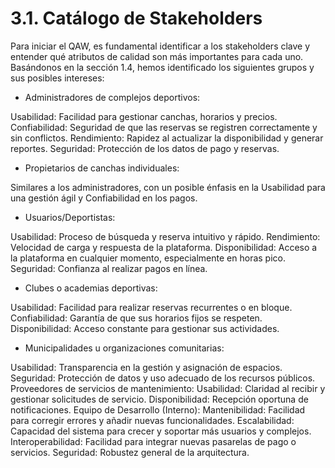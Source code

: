 # 3.1. Catálogo de Stakeholders

Para iniciar el QAW, es fundamental identificar a los stakeholders clave y entender qué atributos de calidad son más importantes para cada uno. Basándonos en la sección 1.4, hemos identificado los siguientes grupos y sus posibles intereses:

* Administradores de complejos deportivos: 

Usabilidad: Facilidad para gestionar canchas, horarios y precios.
Confiabilidad: Seguridad de que las reservas se registren correctamente y sin conflictos.
Rendimiento: Rapidez al actualizar la disponibilidad y generar reportes.
Seguridad: Protección de los datos de pago y reservas.

* Propietarios de canchas individuales: 

Similares a los administradores, con un posible énfasis en la Usabilidad para una gestión ágil y Confiabilidad en los pagos.

* Usuarios/Deportistas: 

Usabilidad: Proceso de búsqueda y reserva intuitivo y rápido.
Rendimiento: Velocidad de carga y respuesta de la plataforma.
Disponibilidad: Acceso a la plataforma en cualquier momento, especialmente en horas pico.
Seguridad: Confianza al realizar pagos en línea.

* Clubes o academias deportivas: 

Usabilidad: Facilidad para realizar reservas recurrentes o en bloque.
Confiabilidad: Garantía de que sus horarios fijos se respeten.
Disponibilidad: Acceso constante para gestionar sus actividades.

* Municipalidades u organizaciones comunitarias: 

Usabilidad: Transparencia en la gestión y asignación de espacios.
Seguridad: Protección de datos y uso adecuado de los recursos públicos.
Proveedores de servicios de mantenimiento: 
Usabilidad: Claridad al recibir y gestionar solicitudes de servicio.
Disponibilidad: Recepción oportuna de notificaciones.
Equipo de Desarrollo (Interno): 
Mantenibilidad: Facilidad para corregir errores y añadir nuevas funcionalidades.
Escalabilidad: Capacidad del sistema para crecer y soportar más usuarios y complejos.
Interoperabilidad: Facilidad para integrar nuevas pasarelas de pago o servicios.
Seguridad: Robustez general de la arquitectura.
